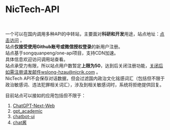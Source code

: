 # NicTech-API 
<br/>

一个可以在国内调用多种API的中转站，主要面对**科研和开发**用途，站点地址：<a href="https://api.nicrik.tech" target="_blank">点击访问</a> 。<br/>
站点**仅接受使用Github账号或微信授权登录**的新用户注册。<br>
站点基于songquanpeng/one-api项目，支持CDN加速。<br/>
具体信息欢迎访问调用站查看。<br/>
站点承受力有限，所以站点用户数暂定**上限为50**，达到后关闭注册功能，关闭后如需注册请发邮件wslong-hzau@nicrik.com 。<br/>
NicTech API不会保存对话数据，但会过滤国内政治文化铭感词汇（包括但不限于政治敏感词、违法犯罪相关词汇），涉及到相关敏感词时，系统将拒绝提供回复。<br>

目前站点可以接如的应用包括但不限于：<br/>
1. [ChatGPT-Next-Web](https://github.com/Yidadaa/ChatGPT-Next-Web)
2. [gpt_academic](https://github.com/binary-husky/gpt_academic)
3. [chatbot-ui](https://github.com/mckaywrigley/chatbot-ui)
4. [chat酱](https://github.com/easychen/chatchan-dist)